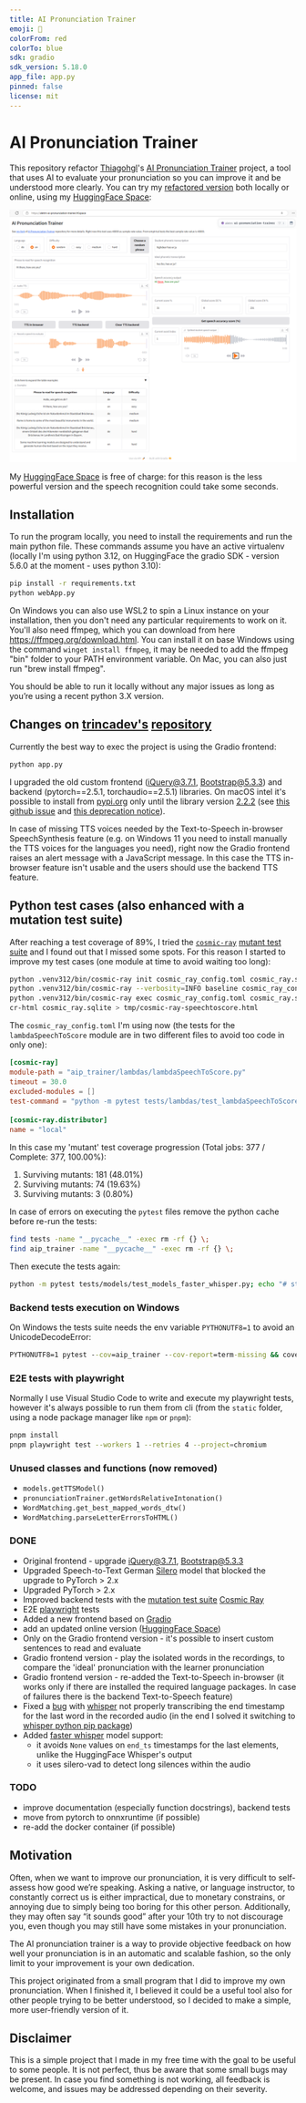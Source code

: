 ```yaml
---
title: AI Pronunciation Trainer
emoji: 🎤
colorFrom: red
colorTo: blue
sdk: gradio
sdk_version: 5.18.0
app_file: app.py
pinned: false
license: mit
---
```


# AI Pronunciation Trainer

This repository refactor [Thiagohgl](https://github.com/Thiagohgl)'s [AI Pronunciation Trainer](https://github.com/Thiagohgl/ai-pronunciation-trainer) project, a tool that uses AI to evaluate your pronunciation so you can improve it and be understood more clearly.
You can try my [refactored version](https://github.com/trincadev/ai-pronunciation-trainer) both locally or online, using my [HuggingFace Space](https://huggingface.co/spaces/aletrn/ai-pronunciation-trainer):

[![<https://aletrn-ai-pronunciation-trainer.hf.space/>](images/MainScreen.png)](https://aletrn-ai-pronunciation-trainer.hf.space/)

My [HuggingFace Space](https://huggingface.co/spaces/aletrn/ai-pronunciation-trainer) is free of charge: for this reason is the less powerful version and the speech recognition could take some seconds.

## Installation

To run the program locally, you need to install the requirements and run the main python file.
These commands assume you have an active virtualenv (locally I'm using python 3.12, on HuggingFace the gradio SDK - version 5.6.0 at the moment - uses python 3.10):

```bash
pip install -r requirements.txt
python webApp.py
```

On Windows you can also use WSL2 to spin a Linux instance on your installation, then you don't need any particular requirements to work on it.
You'll also need ffmpeg, which you can download from here <https://ffmpeg.org/download.html>. You can install it on base Windows using the command `winget install ffmpeg`, it may be needed to add the ffmpeg "bin" folder to your PATH environment variable. On Mac, you can also just run "brew install ffmpeg".

You should be able to run it locally without any major issues as long as you’re using a recent python 3.X version.

## Changes on [trincadev's](https://github.com/trincadev/) [repository](https://github.com/trincadev/ai-pronunciation-trainer)

Currently the best way to exec the project is using the Gradio frontend:

```bash
python app.py
```

I upgraded the old custom frontend (iQuery@3.7.1, Bootstrap@5.3.3) and backend (pytorch==2.5.1, torchaudio==2.5.1) libraries. On macOS intel it's possible to install from [pypi.org](https://pypi.org/project/torch/) only until the library version [2.2.2](https://pypi.org/project/torch/2.2.2/)
(see [this github issue](https://github.com/instructlab/instructlab/issues/1469) and [this deprecation notice](https://dev-discuss.pytorch.org/t/pytorch-macos-x86-builds-deprecation-starting-january-2024/1690)).

In case of missing TTS voices needed by the Text-to-Speech in-browser SpeechSynthesis feature (e.g. on Windows 11 you need to install manually the TTS voices for the languages you need), right now the Gradio frontend raises an alert message with a JavaScript message.
In this case the TTS in-browser feature isn't usable and the users should use the backend TTS feature.

## Python test cases (also enhanced with a mutation test suite)

After reaching a test coverage of 89%, I tried the [`cosmic-ray`](https://cosmic-ray.readthedocs.io/) [mutant test suite](https://en.wikipedia.org/wiki/Mutation_testing) and I found out that I missed some spots.
For this reason I started to improve my test cases (one module at time to avoid waiting too long):

```bash
python .venv312/bin/cosmic-ray init cosmic_ray_config.toml cosmic_ray.sqlite
python .venv312/bin/cosmic-ray --verbosity=INFO baseline cosmic_ray_config.toml
python .venv312/bin/cosmic-ray exec cosmic_ray_config.toml cosmic_ray.sqlite
cr-html cosmic_ray.sqlite > tmp/cosmic-ray-speechtoscore.html
```

The `cosmic_ray_config.toml` I'm using now (the tests for the `lambdaSpeechToScore` module are in two different files to avoid too code in only one):

```toml
[cosmic-ray]
module-path = "aip_trainer/lambdas/lambdaSpeechToScore.py"
timeout = 30.0
excluded-modules = []
test-command = "python -m pytest tests/lambdas/test_lambdaSpeechToScore.py tests/lambdas/test_lambdaSpeechToScore_librosa.py"

[cosmic-ray.distributor]
name = "local"
```

In this case my 'mutant' test coverage progression (Total jobs: 377 / Complete: 377, 100.00%):

1. Surviving mutants: 181 (48.01%)
2. Surviving mutants: 74 (19.63%)
3. Surviving mutants: 3 (0.80%)

In case of errors on executing the `pytest` files remove the python cache before re-run the tests:

```bash
find tests -name "__pycache__" -exec rm -rf {} \;
find aip_trainer -name "__pycache__" -exec rm -rf {} \;
```

Then execute the tests again:

```bash
python -m pytest tests/models/test_models_faster_whisper.py; echo "# start pytest complete test suite #"; IS_TESTING=TRUE python -m pytest tests --cov="." --cov-report=term-missing && coverage html
```

### Backend tests execution on Windows

On Windows the tests suite needs the env variable `PYTHONUTF8=1` to avoid an UnicodeDecodeError:

```cmd
PYTHONUTF8=1 pytest --cov=aip_trainer --cov-report=term-missing && coverage html
```

### E2E tests with playwright

Normally I use Visual Studio Code to write and execute my playwright tests, however it's always possible to run them from cli (from the `static` folder, using a node package manager like `npm` or `pnpm`):

```bash
pnpm install
pnpm playwright test --workers 1 --retries 4 --project=chromium
```

### Unused classes and functions (now removed)

- `models.getTTSModel()`
- `pronunciationTrainer.getWordsRelativeIntonation()`
- `WordMatching.get_best_mapped_words_dtw()`
- `WordMatching.parseLetterErrorsToHTML()`

### DONE

- Original frontend - upgrade iQuery@3.7.1, Bootstrap@5.3.3
- Upgraded Speech-to-Text German [Silero](https://github.com/snakers4/silero-models) model that blocked the upgrade to PyTorch > 2.x
- Upgraded PyTorch > 2.x
- Improved backend tests with the [mutation test suite](https://en.wikipedia.org/wiki/Mutation_testing) [Cosmic Ray](https://cosmic-ray.readthedocs.io)
- E2E [playwright](https://playwright.dev) tests
- Added a new frontend based on [Gradio](https://gradio.app)
- add an updated online version ([HuggingFace Space](https://huggingface.co/spaces/aletrn/ai-pronunciation-trainer))
- Only on the Gradio frontend version - it's possible to insert custom sentences to read and evaluate
- Gradio frontend version - play the isolated words in the recordings, to compare the 'ideal' pronunciation with the learner pronunciation
- Gradio frontend version - re-added the Text-to-Speech in-browser (it works only if there are installed the required language packages. In case of failures there is the backend Text-to-Speech feature)
- Fixed a [bug](https://github.com/Thiagohgl/ai-pronunciation-trainer/issues/14) with [whisper](https://huggingface.co/docs/transformers/model_doc/whisper) not properly transcribing the end timestamp for the last word in the recorded audio (in the end I solved it switching to [whisper python pip package](https://pypi.org/project/openai-whisper/))
- Added [faster whisper](https://pypi.org/project/faster-whisper/) model support:
    - it avoids `None` values on `end_ts` timestamps for the last elements, unlike the HuggingFace Whisper's output
    - it uses silero-vad to detect long silences within the audio

### TODO

- improve documentation (especially function docstrings), backend tests
- move from pytorch to onnxruntime (if possible)
- re-add the docker container (if possible)

## Motivation

Often, when we want to improve our pronunciation, it is very difficult to self-assess how good we’re speaking. Asking a native, or language instructor, to constantly correct us is either impractical, due to monetary constrains, or annoying due to simply being too boring for this other person. Additionally, they may often say “it sounds good” after your 10th try to not discourage you, even though you may still have some mistakes in your pronunciation.

The AI pronunciation trainer is a way to provide objective feedback on how well your pronunciation is in an automatic and scalable fashion, so the only limit to your improvement is your own dedication.

This project originated from a small program that I did to improve my own pronunciation.  When I finished it, I believed it could be a useful tool also for other people trying to be better understood, so I decided to make a simple, more user-friendly version of it.

## Disclaimer

This is a simple project that I made in my free time with the goal to be useful to some people. It is not perfect, thus be aware that some small bugs may be present. In case you find something is not working, all feedback is welcome, and issues may be addressed depending on their severity.
